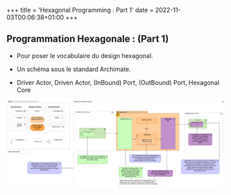 +++
title = 'Hexagonal Programming : Part 1'
date = 2022-11-03T00:06:38+01:00
+++

## Programmation Hexagonale : (Part 1)

- Pour poser le vocabulaire du design hexagonal.

- Un schéma sous le standard Archimate.

- Driver Actor, Driven Actor, (InBound) Port, (OutBound) Port, Hexagonal Core


![Image](./images/AdaptersAndPorts1.png)